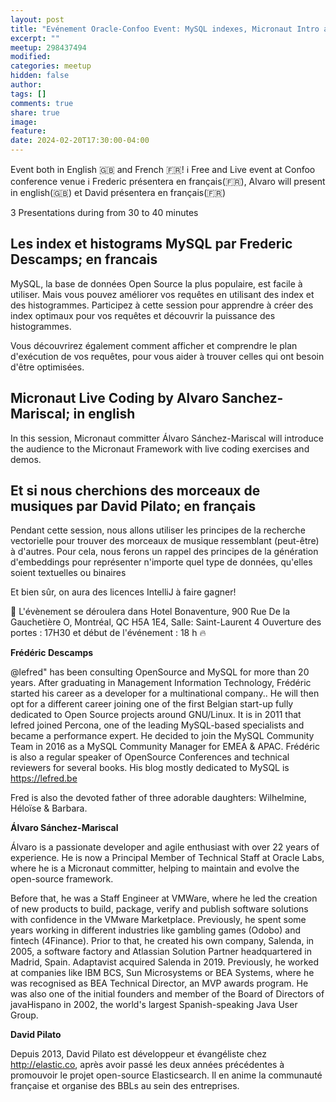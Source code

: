 ```yaml
---
layout: post
title: "Evénement Oracle-Confoo Event: MySQL indexes, Micronaut Intro and Elastic"
excerpt: ""
meetup: 298437494
modified:
categories: meetup
hidden: false
author: 
tags: []
comments: true
share: true
image:
feature:
date: 2024-02-20T17:30:00-04:00
---
```


Event both in English 🇬🇧 and French 🇫🇷!
ℹ️ Free and Live event at Confoo conference venue ℹ️
Frederic présentera en français(🇫🇷), Alvaro will present in english(🇬🇧) et David  présentera en français(🇫🇷)

3 Presentations during from 30 to 40 minutes

## Les index et histograms MySQL par Frederic Descamps; en francais
MySQL, la base de données Open Source la plus populaire, est facile à utiliser. Mais vous pouvez améliorer vos requêtes en utilisant des index et des histogrammes. Participez à cette session pour apprendre à créer des index optimaux pour vos requêtes et découvrir la puissance des histogrammes.

Vous découvrirez également comment afficher et comprendre le plan d'exécution de vos requêtes, pour vous aider à trouver celles qui ont besoin d'être optimisées.

## Micronaut Live Coding by Alvaro Sanchez-Mariscal; in english
In this session, Micronaut committer Álvaro Sánchez-Mariscal will introduce the audience to the Micronaut Framework with live coding exercises and demos.

## Et si nous cherchions des morceaux de musiques par David Pilato; en français
Pendant cette session, nous allons utiliser les principes de la recherche vectorielle pour trouver des morceaux de musique ressemblant (peut-être) à d'autres. Pour cela, nous ferons un rappel des principes de la génération d'embeddings pour représenter n'importe quel type de données, qu'elles soient textuelles ou binaires

Et bien sûr, on aura des licences IntelliJ à faire gagner!

📍 L'évènement se déroulera dans Hotel Bonaventure, 900 Rue De la Gauchetière O, Montréal, QC H5A 1E4, Salle: Saint-Laurent 4
Ouverture des portes : 17H30 et début de l'événement : 18 h 🔥

__Frédéric Descamps__

@lefred" has been consulting OpenSource and MySQL for more than 20 years. After graduating in Management Information Technology, Frédéric started his career as a developer for a multinational company.. He will then opt for a different career joining one of the first Belgian start-up fully dedicated to Open Source projects around GNU/Linux. It is in 2011 that lefred joined Percona, one of the leading MySQL-based specialists and became a performance expert. He decided to join the MySQL Community Team in 2016 as a MySQL Community Manager for EMEA & APAC. Frédéric is also a regular speaker of OpenSource Conferences and technical reviewers for several books. His blog mostly dedicated to MySQL is https://lefred.be

Fred is also the devoted father of three adorable daughters: Wilhelmine, Héloïse & Barbara.

__Álvaro Sánchez-Mariscal__

Álvaro is a passionate developer and agile enthusiast with over 22 years of experience. He is now a Principal Member of Technical Staff at Oracle Labs, where he is a Micronaut committer, helping to maintain and evolve the open-source framework.

Before that, he was a Staff Engineer at VMWare, where he led the creation of new products to build, package, verify and publish software solutions with confidence in the VMware Marketplace. Previously, he spent some years working in different industries like gambling games (Odobo) and fintech (4Finance). Prior to that, he created his own company, Salenda, in 2005, a software factory and Atlassian Solution Partner headquartered in Madrid, Spain. Adaptavist acquired Salenda in 2019. Previously, he worked at companies like IBM BCS, Sun Microsystems or BEA Systems, where he was recognised as BEA Technical Director, an MVP awards program. He was also one of the initial founders and member of the Board of Directors of javaHispano in 2002, the world's largest Spanish-speaking Java User Group.

__David Pilato__

Depuis 2013, David Pilato est développeur et évangéliste chez http://elastic.co, après avoir passé les deux années précédentes à promouvoir le projet open-source Elasticsearch. Il en anime la communauté française et organise des BBLs au sein des entreprises.
